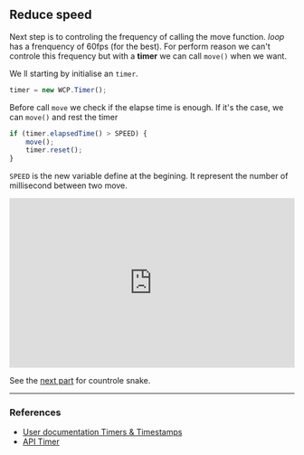 ## Reduce speed

Next step is to controling the frequency of calling the move function.
*loop* has a frenquency of 60fps (for the best). For perform reason we can't controle this frequency but with a **timer** we can call ``move()`` when we want.

We ll starting by initialise an ``timer``.

```JavaScript
timer = new WCP.Timer();
```

Before call ``move`` we check if the elapse time is enough. If it's the case, we can ``move()`` and rest the timer

```JavaScript
if (timer.elapsedTime() > SPEED) {
    move();
    timer.reset();
}
```

``SPEED`` is the new variable define at the begining. It represent the number of millisecond between two move.

<iframe style="width: 100%; height: 300px" src="http://jsfiddle.net/lemulot/xCbn3/embedded/result,js,html" allowfullscreen="allowfullscreen" frameborder="0"></iframe>

See the [next part](/tuto/handleevent.html) for countrole snake.

---

### References

* [User documentation Timers & Timestamps](http://www.wecanplay.fr/doc/en/time.html)
* [API Timer](http://wiki.wecanplay.fr/doku.php?id=en:wcp.time)